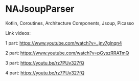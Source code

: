 # NAJsoupParser
Kotlin, Coroutines, Architecture Components, Jsoup, Picasso

Link videos: 

1 part: https://www.youtube.com/watch?v=_jnv7glnqn4

2 part: https://www.youtube.com/watch?v=pGyszRRATmQ

3 part: https://youtu.be/rz7PUv327fQ

4 part: https://youtu.be/rz7PUv327fQ
